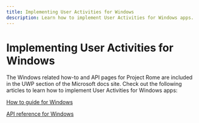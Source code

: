 ```yaml
---
title: Implementing User Activities for Windows
description: Learn how to implement User Activities for Windows apps.
---
```


# Implementing User Activities for Windows

The Windows related how-to and API pages for Project Rome are included in the UWP section of the Microsoft docs site. Check out the following articles to learn how to implement User Activities for Windows apps:

[How to guide for Windows](https://docs.microsoft.com/windows/uwp/launch-resume/useractivities)

[API reference for Windows](https://docs.microsoft.com/uwp/api/windows.applicationmodel.useractivities)